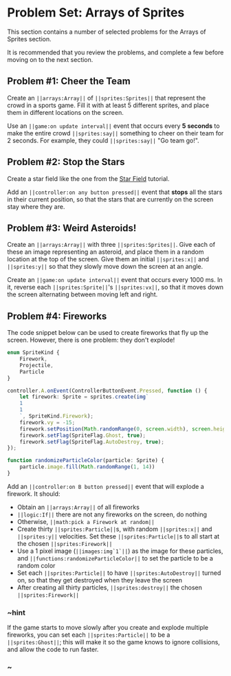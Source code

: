 # Problem Set: Arrays of Sprites

This section contains a number of selected problems for the Arrays of Sprites section.

It is recommended that you review the problems, and complete a few before moving
on to the next section.

## Problem #1: Cheer the Team

Create an ``||arrays:Array||`` of ``||sprites:Sprites||`` that represent the
crowd in a sports game. Fill it with at least 5 different sprites,
and place them in different locations on the screen.

Use an ``||game:on update interval||`` event that occurs every **5 seconds** to make
the entire crowd ``||sprites:say||`` something to cheer on their team for 2 seconds.
For example, they could ``||sprites:say||`` "Go team go!".

## Problem #2: Stop the Stars

Create a star field like the one from the
[Star Field](/#tutorial:tutorials/star-field) tutorial.

Add an ``||controller:on any button pressed||`` event that **stops** all the stars
in their current position, so that the stars that are currently on the screen stay
where they are.

## Problem #3: Weird Asteroids!

Create an ``||arrays:Array||`` with three ``||sprites:Sprites||``.
Give each of these an image representing an asteroid,
and place them in a random location at the top of the screen.
Give them an initial ``||sprites:x||`` and ``||sprites:y||``
so that they slowly move down the screen at an angle.

Create an ``||game:on update interval||`` event that occurs every 1000 ms.
In it, reverse each ``||sprites:Sprite||``'s ``||sprites:vx||``,
so that it moves down the screen alternating between moving left and right.

## Problem #4: Fireworks

The code snippet below can be used to create fireworks that fly up the screen.
However, there is one problem: they don't explode!

```typescript
enum SpriteKind {
    Firework,
    Projectile,
    Particle
}

controller.A.onEvent(ControllerButtonEvent.Pressed, function () {
    let firework: Sprite = sprites.create(img`
    1
    1
    `, SpriteKind.Firework);
    firework.vy = -15;
    firework.setPosition(Math.randomRange(0, screen.width), screen.height);
    firework.setFlag(SpriteFlag.Ghost, true);
    firework.setFlag(SpriteFlag.AutoDestroy, true);
});

function randomizeParticleColor(particle: Sprite) {
    particle.image.fill(Math.randomRange(1, 14))
}
```

Add an ``||controller:on B button pressed||`` event that will explode a firework.
It should:

* Obtain an ``||arrays:Array||`` of all fireworks
* ``||logic:If||`` there are not any fireworks on the screen, do nothing
* Otherwise, ``||math:pick a Firework at random||``
* Create thirty ``||sprites:Particle||``s,
with random ``||sprites:x||`` and ``||sprites:y||`` velocities.
Set these ``||sprites:Particle||``s to all start at the chosen ``||sprites:Firework||``
* Use a 1 pixel image (``||images:img`1`||``) as the image for these particles,
and ``||functions:randomizeParticleColor||`` to set the particle to be a random color
* Set each ``||sprites:Particle||`` to have ``||sprites:AutoDestroy||`` turned on,
so that they get destroyed when they leave the screen
* After creating all thirty particles, ``||sprites:destroy||``
the chosen ``||sprites:Firework||``

### ~hint

If the game starts to move slowly after you create and explode multiple fireworks,
you can set each ``||sprites:Particle||`` to be a ``||sprites:Ghost||``;
this will make it so the game knows to ignore collisions,
and allow the code to run faster.

### ~